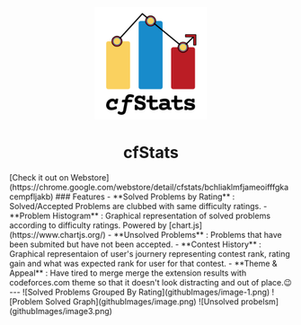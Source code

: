 <p align="center">
  <img src="githubImages/cfStats.png" alt="drawing" width="200">
</p>

<h1 align="center">cfStats</h1>
[Check it out on Webstore](https://chrome.google.com/webstore/detail/cfstats/bchliaklmfjameoifffgkacempfljakb)
### Features
- **Solved Problems by Rating** : Solved/Accepted Problems are clubbed with same difficulty ratings.
- **Problem Histogram** : Graphical representation of solved problems according to difficulty ratings. Powered by [chart.js](https://www.chartjs.org/) 
- **Unsolved Problems** : Problems that have been submited but have not been accepted.
- **Contest History** : Graphical representaion of user's journery representing contest rank, rating gain and what was expected rank for user for that contest.
- **Theme & Appeal** : Have tired to merge merge the extension results with codeforces.com theme so that it doesn't look distracting and out of place.😉
---
![Solved Problems Grouped By Rating](githubImages/image-1.png)
![Problem Solved Graph](githubImages/image.png)
![Unsolved probelsm](githubImages/image3.png)
